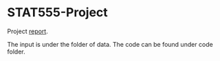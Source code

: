 # STAT555-Project

Project [report][].

[report]: https://jiuchao.github.io/STAT555-RNAseq/index.html

The input is under the folder of data.
The code can be found under code folder.
